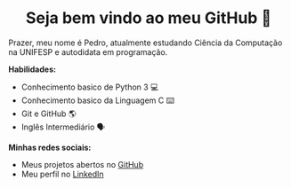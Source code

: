 <h1 align="center"> Seja bem vindo ao meu GitHub 👋 </h1>

Prazer, meu nome é Pedro, atualmente estudando Ciência da Computação na UNIFESP e autodidata em programação.

**Habilidades:**
* Conhecimento basico de Python 3 💻
* Conhecimento basico da Linguagem C ⌨️
* Git e GitHub 🌎
* Inglês Intermediário 🗣️

**Minhas redes sociais:**
*  Meus projetos abertos no [GitHub](https://github.com/Pedrohclelis)
*  Meu perfil no [LinkedIn](https://www.linkedin.com/in/pedro-henrique-cometti-lelis-b84bb3214/)


<!--
**Pedrohclelis/pedrohclelis** is a ✨ _special_ ✨ repository because its `README.md` (this file) appears on your GitHub profile.

Here are some ideas to get you started:

- 🔭 I’m currently working on ...
- 🌱 I’m currently learning ...
- 👯 I’m looking to collaborate on ...
- 🤔 I’m looking for help with ...
- 💬 Ask me about ...
- 📫 How to reach me: ...
- 😄 Pronouns: ...
- ⚡ Fun fact: ...
-->
